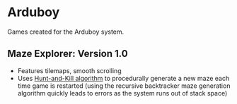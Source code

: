 # Arduboy
Games created for the Arduboy system.

Maze Explorer: Version 1.0
--------------------------
 * Features tilemaps, smooth scrolling 
 * Uses [Hunt-and-Kill algorithm](http://weblog.jamisbuck.org/2011/1/24/maze-generation-hunt-and-kill-algorithm) to procedurally generate a new maze each time game is restarted (using the recursive backtracker maze generation algorithm quickly leads to errors as the system runs out of stack space)
